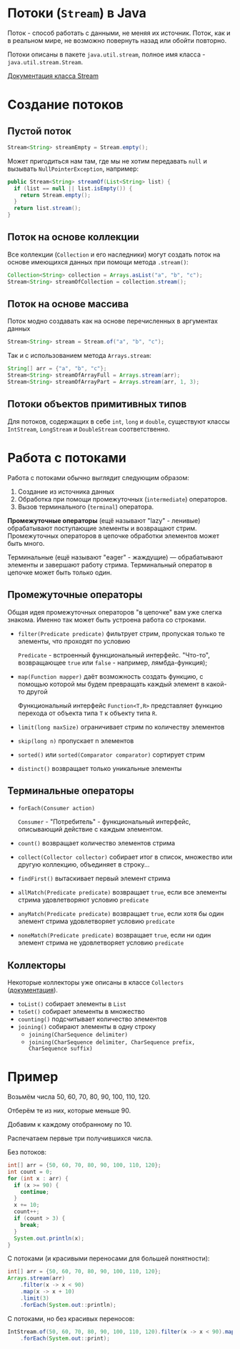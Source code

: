 # Потоки (`Stream`) в Java

Поток - способ работать с данными, не меняя их источник. Поток, как и в реальном мире, не возможно повернуть назад или обойти повторно.

Потоки описаны в пакете `java.util.stream`, полное имя класса - `java.util.stream.Stream`.

[Документация класса Stream](https://docs.oracle.com/en/java/javase/20/docs/api/java.base/java/util/stream/Stream.html)

# Создание потоков

## Пустой поток
```java
Stream<String> streamEmpty = Stream.empty();
```
Может пригодиться нам там, где мы не хотим передавать `null` и вызывать `NullPointerException`, например:
```java
public Stream<String> streamOf(List<String> list) {
  if (list == null || list.isEmpty()) {
    return Stream.empty();
  }
  return list.stream();
}
```

## Поток на основе коллекции

Все коллекции (`Collection` и его наследники) могут создать поток на основе имеющихся данных при помощи метода `.stream()`:
```java
Collection<String> collection = Arrays.asList("a", "b", "c");
Stream<String> streamOfCollection = collection.stream();
```

## Поток на основе массива

Поток модно создавать как на основе перечисленных в аргументах данных
```java
Stream<String> stream = Stream.of("a", "b", "c");
```
Так и с использованием метода `Arrays.stream`:
```java
String[] arr = {"a", "b", "c"};
Stream<String> streamOfArrayFull = Arrays.stream(arr);
Stream<String> streamOfArrayPart = Arrays.stream(arr, 1, 3);
```

## Потоки объектов примитивных типов

Для потоков, содержащих в себе `int`, `long` и `double`, существуют классы `IntStream`, `LongStream` и `DoubleStream` соответственно.

# Работа с потоками

Работа с потоками обычно выглядит следующим образом:

1. Создание из источника данных
2. Обработка при помощи промежуточных (`intermediate`) операторов.
3. Вызов терминального (`terminal`) оператора.

**Промежуточные операторы** (ещё называют "lazy" - ленивые) обрабатывают поступающие элементы и возвращают стрим. Промежуточных операторов в цепочке обработки элементов может быть много.

Терминальные (ещё называют "eager" - жаждущие) — обрабатывают элементы и завершают работу стрима. Терминальный оператор в цепочке может быть только один.

## Промежуточные операторы

Общая идея промежуточных операторов "в цепочке" вам уже слегка знакома. Именно так может быть устроена работа со строками.

- `filter(Predicate predicate)` фильтрует стрим, пропуская только те элементы, что проходят по условию

   `Predicate` - встроенный функциональный интерфейс. "Что-то", возвращающее `true` или `false` - например, лямбда-функция);
- `map(Function mapper)` даёт возможность создать функцию, с помощью которой мы будем превращать каждый элемент в какой-то другой

   Функциональный интерфейс `Function<T,R>` представляет функцию перехода от объекта типа `T` к объекту типа `R`.
- `limit(long maxSize)` ограничивает стрим по количеству элементов
- `skip(long n)` пропускает n элементов
- `sorted()` или `sorted(Comparator comparator)` сортирует стрим
- `distinct()` возвращает только уникальные элементы

## Терминальные операторы

- `forEach(Consumer action)`

   `Consumer` - "Потребитель" - функциональный интерфейс, описывающий действие с каждым элементом.
- `count()` возвращает количество элементов стрима
- `collect(Collector collector)` собирает итог в список, множество или другую коллекцию, объединяет в строку...
- `findFirst()` вытаскивает первый элемент стрима
- `allMatch(Predicate predicate)` возвращает `true`, если все элементы стрима удовлетворяют условию `predicate`
- `anyMatch(Predicate predicate)` возвращает `true`, если хотя бы один элемент стрима удовлетворяет условию `predicate`
- `noneMatch(Predicate predicate)` возвращает `true`, если ни один элемент стрима не удовлетворяет условию `predicate`

## Коллекторы

Некоторые коллекторы уже описаны в классе `Collectors` ([документация](https://docs.oracle.com/en/java/javase/20/docs/api/java.base/java/util/stream/Collectors.html)).

- `toList()` собирает элементы в `List`
- `toSet()` cобирает элементы в множество
- `counting()` подсчитывает количество элементов
- `joining()`
собирают элементы в одну строку
   - `joining(CharSequence delimiter)`
   - `joining(CharSequence delimiter, CharSequence prefix, CharSequence suffix)`

# Пример

Возьмём числа 50, 60, 70, 80, 90, 100, 110, 120.

Отберём те из них, которые меньше 90.

Добавим к каждому отобранному по 10.

Распечатаем первые три получившихся числа.

Без потоков:
```java
int[] arr = {50, 60, 70, 80, 90, 100, 110, 120};
int count = 0;
for (int x : arr) {
  if (x >= 90) {
    continue;
  }
  x += 10;
  count++;
  if (count > 3) {
    break;
  }
  System.out.println(x);
}
```

С потоками (и красивыми переносами для большей понятности):
```java
int[] arr = {50, 60, 70, 80, 90, 100, 110, 120};
Arrays.stream(arr)
    .filter(x -> x < 90)
    .map(x -> x + 10)
    .limit(3)
    .forEach(System.out::println);
```

С потоками, но без красивых переносов:
```java
IntStream.of(50, 60, 70, 80, 90, 100, 110, 120).filter(x -> x < 90).map(x -> x + 10).limit(3)
    .forEach(System.out::print);
```
